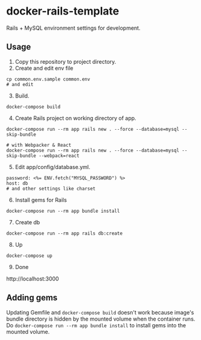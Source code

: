 # docker-rails-template
Rails + MySQL environment settings for development.

## Usage
1. Copy this repository to project directory.  
2. Create and edit env file
```
cp common.env.sample common.env
# and edit
```
3. Build.
```
docker-compose build
```
4. Create Rails project on working directory of app.
```
docker-compose run --rm app rails new . --force --database=mysql --skip-bundle
```
```
# with Webpacker & React
docker-compose run --rm app rails new . --force --database=mysql --skip-bundle --webpack=react 
```
5. Edit app/config/database.yml.
```
password: <%= ENV.fetch("MYSQL_PASSWORD") %>
host: db
# and other settings like charset
```
6. Install gems for Rails
```
docker-compose run --rm app bundle install
```
7. Create db
```
docker-compose run --rm app rails db:create
```
8. Up
```
docker-compose up
```
9. Done

http://localhost:3000

## Adding gems
Updating Gemfile and ```docker-compose build``` doesn't work because image's bundle directory is hidden by the mounted volume when the container runs.  
Do ```docker-compose run --rm app bundle install``` to install gems into the mounted volume.

